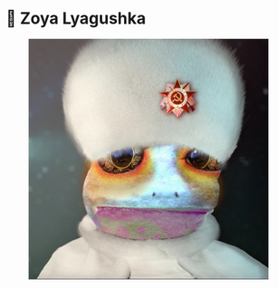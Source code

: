 # 🐔 Zoya Lyagushka

<figure><img src="../../../.gitbook/assets/Zoya Lyagushka.png" alt=""><figcaption></figcaption></figure>
